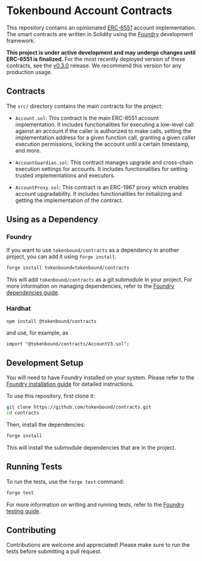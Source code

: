 # Tokenbound Account Contracts

This repository contains an opinionated [ERC-6551](https://eips.ethereum.org/EIPS/eip-6551) account implementation. The smart contracts are written in Solidity using the [Foundry](https://book.getfoundry.sh/) development framework.

**This project is under active development and may undergo changes until ERC-6551 is finalized.** For the most recently deployed version of these contracts, see the [v0.3.0](https://github.com/tokenbound/contracts/releases/tag/v0.3.0) release. We recommend this version for any production usage.

## Contracts

The `src/` directory contains the main contracts for the project:

- `Account.sol`: This contract is the main ERC-6551 account implementation. It includes functionalities for executing a low-level call against an account if the caller is authorized to make calls, setting the implementation address for a given function call, granting a given caller execution permissions, locking the account until a certain timestamp, and more.

- `AccountGuardian.sol`: This contract manages upgrade and cross-chain execution settings for accounts. It includes functionalities for setting trusted implementations and executors.

- `AccountProxy.sol`: This contract is an ERC-1967 proxy which enables account upgradability. It includes functionalities for initializing and getting the implementation of the contract.

## Using as a Dependency

### Foundry

If you want to use `tokenbound/contracts` as a dependency in another project, you can add it using `forge install`:

```sh
forge install tokenbound=tokenbound/contracts
```

This will add `tokenbound/contracts` as a git submodule in your project. For more information on managing dependencies, refer to the [Foundry dependencies guide](https://github.com/foundry-rs/book/blob/master/src/projects/dependencies.md).

### Hardhat

```sh
npm install @tokenbound/contracts
```

and use, for example, as

```
import "@tokenbound/contracts/AccountV3.sol";
```

## Development Setup

You will need to have Foundry installed on your system. Please refer to the [Foundry installation guide](https://github.com/foundry-rs/book/blob/master/src/getting-started/installation.md) for detailed instructions.

To use this repository, first clone it:

```sh
git clone https://github.com/tokenbound/contracts.git
cd contracts
```

Then, install the dependencies:

```sh
forge install
```

This will install the submodule dependencies that are in the project.

## Running Tests

To run the tests, use the `forge test` command:

```sh
forge test
```

For more information on writing and running tests, refer to the [Foundry testing guide](https://github.com/foundry-rs/book/blob/master/src/forge/writing-tests.md).

## Contributing

Contributions are welcome and appreciated! Please make sure to run the tests before submitting a pull request.
